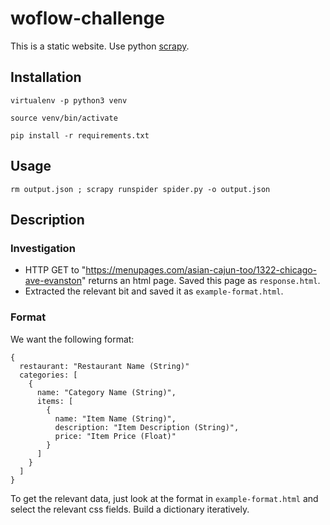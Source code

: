 # woflow-challenge

This is a static website. Use python [scrapy](https://docs.scrapy.org/en/latest/).

## Installation

`virtualenv -p python3 venv`

`source venv/bin/activate`

`pip install -r requirements.txt`

## Usage

`rm output.json ; scrapy runspider spider.py -o output.json`

## Description

### Investigation

* HTTP GET to "https://menupages.com/asian-cajun-too/1322-chicago-ave-evanston" returns an html page. Saved this page as `response.html`.
* Extracted the relevant bit and saved it as `example-format.html`.

### Format

We want the following format:

```
{
  restaurant: "Restaurant Name (String)"
  categories: [
    {
      name: "Category Name (String)",
      items: [
        {
          name: "Item Name (String)",
          description: "Item Description (String)",
          price: "Item Price (Float)"
        }
      ]
    }
  ]
}
```

To get the relevant data, just look at the format in `example-format.html` and select the relevant css fields. Build a dictionary iteratively.
